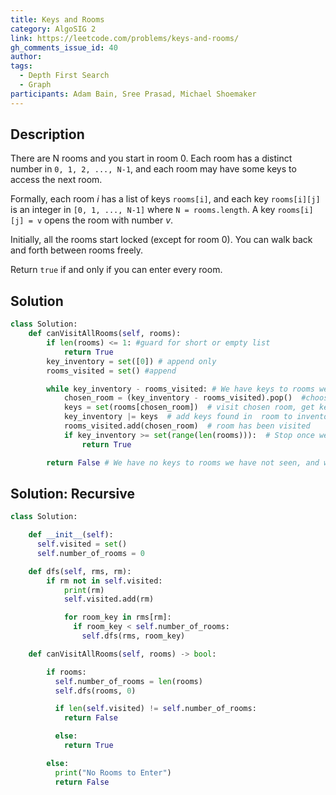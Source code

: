 ```yaml
---
title: Keys and Rooms
category: AlgoSIG 2
link: https://leetcode.com/problems/keys-and-rooms/
gh_comments_issue_id: 40
author:
tags:
  - Depth First Search
  - Graph
participants: Adam Bain, Sree Prasad, Michael Shoemaker
---
```


## Description

There are N rooms and you start in room 0. Each room has a distinct number in `0, 1, 2, ..., N-1`, and each room may have some keys to access the next room.

Formally, each room *i* has a list of keys `rooms[i]`, and each key `rooms[i][j]` is an integer in `[0, 1, ..., N-1]` where `N = rooms.length`. A key `rooms[i][j] = v` opens the room with number *v*.

Initially, all the rooms start locked (except for room 0). You can walk back and forth between rooms freely.

Return `true` if and only if you can enter every room.

## Solution

``` python
class Solution:
    def canVisitAllRooms(self, rooms):
        if len(rooms) <= 1: #guard for short or empty list
            return True
        key_inventory = set([0]) # append only
        rooms_visited = set() #append

        while key_inventory - rooms_visited: # We have keys to rooms we have not seen
            chosen_room = (key_inventory - rooms_visited).pop()  #choose the room
            keys = set(rooms[chosen_room])  # visit chosen room, get keys
            key_inventory |= keys  # add keys found in  room to inventory
            rooms_visited.add(chosen_room)  # room has been visited
            if key_inventory >= set(range(len(rooms))):  # Stop once we have a key for each room
                return True

        return False # We have no keys to rooms we have not seen, and we didnt have a key for each room
```

## Solution: Recursive
```python
class Solution:

    def __init__(self):
      self.visited = set()
      self.number_of_rooms = 0

    def dfs(self, rms, rm):
        if rm not in self.visited:
            print(rm)
            self.visited.add(rm)

            for room_key in rms[rm]:
              if room_key < self.number_of_rooms:
                self.dfs(rms, room_key)

    def canVisitAllRooms(self, rooms) -> bool:

        if rooms:
          self.number_of_rooms = len(rooms)
          self.dfs(rooms, 0)

          if len(self.visited) != self.number_of_rooms:
            return False

          else:
            return True

        else:
          print("No Rooms to Enter")
          return False
```
